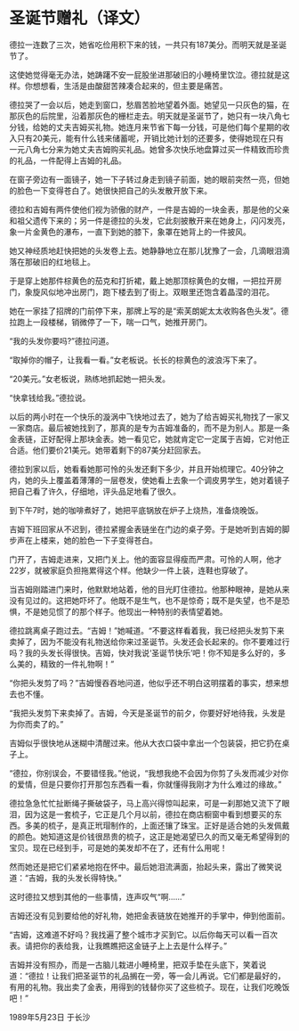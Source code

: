 # 圣诞节赠礼（译文）

德拉一连数了三次，她省吃俭用积下来的钱，一共只有187美分。而明天就是圣诞节了。

这使她觉得毫无办法，她踌躇不安一屁股坐进那破旧的小睡椅里饮泣。德拉就是这样。你想想看，生活是由酸甜苦辣凑合起来的，但主要是痛苦。

德拉哭了一会以后，她走到窗口，愁眉苦脸地望着外面。她望见一只灰色的猫，在那灰色的后院里，沿着那灰色的栅栏走去。明天就是圣诞节了，她只有一块八角七分钱，给她的丈夫吉姆买礼物。她连月来节省下每一分钱，可是他们每个星期的收入只有20美元，能有什么钱来储蓄呢，开销比她计划的还要多，使得她现在只有一元八角七分来为她丈夫吉姆购买礼品。她曾多次快乐地盘算过买一件精致而珍贵的礼品，一件配得上吉姆的礼品。

在窗子旁边有一面镜子，她一下子转过身走到镜子前面，她的眼前突然一亮，但她的脸色一下变得苍白了。她很快把自己的头发散开放下来。

德拉和吉姆有两件使他们视为骄傲的财产，一件是吉姆的一块金表，那是他的父亲和祖父遗传下来的；另一件是德拉的头发，它此刻披散开来在她身上，闪闪发亮，象一片金黄色的瀑布，一直下到她的膝下，象罩在她背上的一件披风。

她又神经质地赶快把她的头发卷上去。她静静地立在那儿犹豫了一会，几滴眼泪滴落在那破旧的红地毯上。

于是穿上她那件棕黄色的茄克和打折裙，戴上她那顶棕黄色的女帽，一把拉开房门，象旋风似地冲出房门，跑下楼去到了街上。双眼里还饱含着晶滢的泪花。

她在一家挂了招牌的门前停下来，那牌上写的是“索芙朗妮太太收购各色头发”。德拉跑上一段楼梯，销微停了一下，喘一口气，她推开房门。

“我的头发你要吗?”德拉问道。

“取掉你的帽子，让我看一看。”女老板说。长长的棕黄色的波浪泻下来了。

“20美元。”女老板说，熟练地抓起她一把头发。

“快拿钱给我。”德拉说。

以后的两小时在一个快乐的漩涡中飞快地过去了，她为了给吉姆买礼物找了一家又一家商店。最后被她找到了，那真的是专为吉姆准备的，而不是为别人。那是一条金表链，正好配得上那块金表。她一看见它，她就肯定它一定属于吉姆，它对他正合适。他们要价21美元。她带着剩下的87美分赶回家去。

德拉到家以后，她看看她那可怜的头发还剩下多少，并且开始梳理它。40分钟之内，她的头上覆盖着薄薄的一层卷发，使她看上去象一个调皮男学生，她对着镜子把自己看了许久，仔细地，评头品足地看了很久。

到下午7时，她的咖啡煮好了，她把平底锅放在炉子上烧热，准备烧晚饭。

吉姆下班回家从不迟到，德拉紧握金表链坐在门边的桌子旁。于是她听到吉姆的脚步声在上楼来，她的脸色一下子变得苍白。

门开了，吉姆走进来，又把门关上。他的面容显得瘦而严肃。可怜的人啊，他才22岁，就被家庭负担拖累得这个样。他缺少一件上装，连鞋也穿破了。

当吉姆刚踏进门来时，他默默地站着，他的目光盯住德拉。他那种眼神，是她从来没有见过的。这把她吓坏了。他既不是生气，也不是惊奇；既不是失望，也不是恐惧，不是她见惯了的那个样子。他现出一种特别的表情望着她。

德拉跳离桌子跑过去。“吉姆！”她喊道。“不要这样看着我，我已经把头发剪下来卖掉了，因为不能没有礼物送给你来过圣诞节。头发还会长起来的。你不要难过行吗？我的头发长得很快。吉姆，快对我说‘圣诞节快乐’吧！你不知是多么好的，多么美的，精致的一件礼物啊！”

“你把头发剪了吗？”吉姆慢吞吞地问道，他似乎还不明白这明摆着的事实，想来想去也不懂。

“我把头发剪下来卖掉了。吉姆，今天是圣诞节的前夕，你要好好地待我，头发是为你而卖了的。”

吉姆似乎很快地从迷糊中清醒过来。他从大衣口袋中拿出一个包装袋，把它扔在桌子上。

“德拉，你别误会，不要错怪我。”他说，“我想我绝不会因为你剪了头发而减少对你的爱情，但是只要你打开那包东西看一看，你就懂得我刚才为什么难过的缘故。”

德拉急急忙忙扯断绳子撕破袋子，马上高兴得惊叫起来，可是一刹那她又流下了眼泪，因为这是一套梳子，它正是几个月以前，德拉在商店橱窗中看到想要买的东西。多美的梳子，是真正玳瑁制作的，上面还镶了珠宝。正好是适合她的头发佩戴的颜色。她知道这是价钱很昂贵的梳子，这正是她渴望已久的而又毫无希望得到的宝贝。现在已经到手，可是她的美发却不在了，还有什么用呢！

然而她还是把它们紧紧地抱在怀中。最后她泪流满面，抬起头来，露出了微笑说道：“吉姆，我的头发长得特快。”

这时德拉又想到其他的一些事情，连声叹气“啊......”

吉姆还没有见到要给他的好礼物，她把金表链放在她推开的手掌中，伸到他面前。

“吉姆，这难道不好吗？我找遍了整个城市才买到它。以后你每天可以看一百次表。请把你的表给我，让我瞧瞧把这金链子上上去是什么样子。”

吉姆并没有照办，而是一古脑儿栽进小睡椅里，把双手垫在头底下，笑着说道：“德拉！让我们把圣诞节的礼品搁在一旁，等一会儿再说。它们都是最好的，有用的礼物。我出卖了金表，用得到的钱替你买了这些梳子。现在，让我们吃晚饭吧！”

1989年5月23日 于长沙

